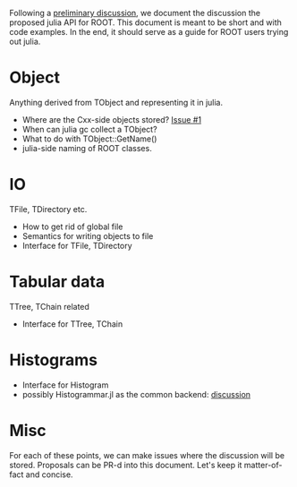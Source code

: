 Following a [preliminary discussion](https://github.com/jpata/ROOT.jl/issues/4), 
we document the discussion the proposed julia API for ROOT.
This document is meant to be short and with code examples.
In the end, it should serve as a guide for ROOT users trying out julia.

# Object
Anything derived from TObject and representing it in julia.

* Where are the Cxx-side objects stored? [Issue #1](https://github.com/jpata/API/issues/1)
* When can julia gc collect a TObject?
* What to do with TObject::GetName()
* julia-side naming of ROOT classes.

# IO
TFile, TDirectory etc.

* How to get rid of global file
* Semantics for writing objects to file
* Interface for TFile, TDirectory

# Tabular data
TTree, TChain related

* Interface for TTree, TChain

# Histograms

* Interface for Histogram
* possibly Histogrammar.jl as the common backend: [discussion](https://github.com/jpata/API/pull/2)

# Misc

For each of these points, we can make issues where the discussion will be stored. Proposals can be PR-d into this document.
Let's keep it matter-of-fact and concise.
